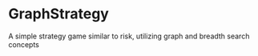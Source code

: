 # GraphStrategy
A simple strategy game similar to risk, utilizing graph and breadth search concepts

